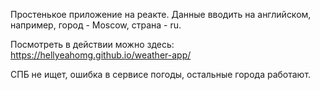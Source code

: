 Простенькое приложение на реакте. Данные вводить на английском, например, город - Moscow, страна - ru.

Посмотреть в действии можно здесь: https://hellyeahomg.github.io/weather-app/

СПБ не ищет, ошибка в сервисе погоды, остальные города работают.
